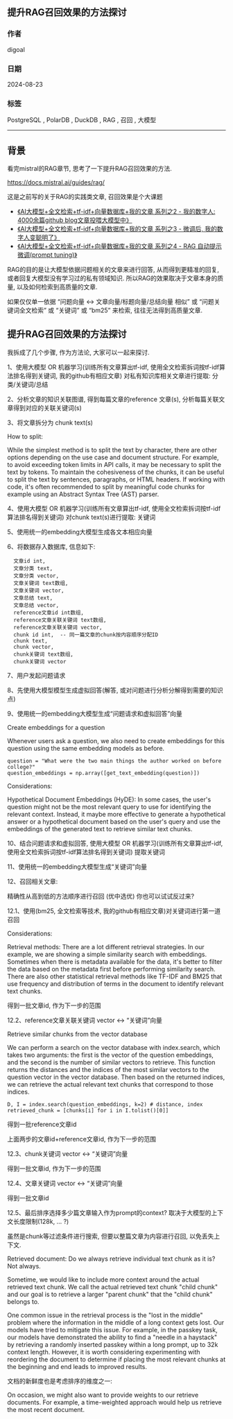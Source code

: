 ## 提升RAG召回效果的方法探讨    
                                                                        
### 作者                                            
digoal                                            
                                                   
### 日期                                                 
2024-08-23                                            
                                                
### 标签                                              
PostgreSQL , PolarDB , DuckDB , RAG , 召回 , 大模型          
                                                                       
----                                                
                                                              
## 背景    
看完mistral的RAG章节, 思考了一下提升RAG召回效果的方法.  
  
https://docs.mistral.ai/guides/rag/     
  
这是之前写的关于RAG的实践类文章, 召回效果是个大课题    
- [《AI大模型+全文检索+tf-idf+向量数据库+我的文章 系列之2 - 我的数字人: 4000余篇github blog文章投喂大模型中》](../202407/20240719_01.md)    
- [《AI大模型+全文检索+tf-idf+向量数据库+我的文章 系列之3 - 微调后, 我的数字人变聪明了》](../202407/20240722_01.md)    
- [《AI大模型+全文检索+tf-idf+向量数据库+我的文章 系列之4 - RAG 自动提示微调(prompt tuning)》](../202407/20240723_01.md)    
  
RAG的目的是让大模型依据问题相关的文章来进行回答, 从而得到更精准的回复, 或者回复大模型没有学习过的私有领域知识. 所以RAG的效果取决于文章本身的质量, 以及如何检索到高质量的文章.  
  
如果仅仅单一依据 “问题向量 <-> 文章向量/标题向量/总结向量 相似” 或 “问题关键词全文检索” 或 “关键词” 或 “bm25” 来检索, 往往无法得到高质量文章.    
  
## 提升RAG召回效果的方法探讨  
我拆成了几个步骤, 作为方法论, 大家可以一起来探讨.  
  
1、使用大模型 OR 机器学习(训练所有文章算出tf-idf, 使用全文检索拆词按tf-idf算法排名得到关键词, 我的github有相应文章) 对私有知识库相关文章进行提取: 分类/关键词/总结     
  
2、分析文章的知识关联图谱, 得到每篇文章的reference 文章(s), 分析每篇关联文章得到对应的关联关键词(s)      
  
3、将文章拆分为 chunk text(s)     
  
How to split:   
  
While the simplest method is to split the text by character, there are other options depending on the use case and document structure. For example, to avoid exceeding token limits in API calls, it may be necessary to split the text by tokens. To maintain the cohesiveness of the chunks, it can be useful to split the text by sentences, paragraphs, or HTML headers. If working with code, it's often recommended to split by meaningful code chunks for example using an Abstract Syntax Tree (AST) parser.  
  
4、使用大模型 OR 机器学习(训练所有文章算出tf-idf, 使用全文检索拆词按tf-idf算法排名得到关键词) 对chunk text(s)进行提取: 关键词    
  
5、使用统一的embedding大模型生成各文本相应向量     
  
6、将数据存入数据库, 信息如下:   
```  
  文章id int,   
  文章分类 text,   
  文章分类 vector,   
  文章关键词 text数组,   
  文章关键词 vector,   
  文章总结 text,   
  文章总结 vector,   
  reference文章id int数组,   
  reference文章关联关键词 text数组,   
  reference文章关联关键词 vector,   
  chunk id int,  -- 同一篇文章的chunk按内容顺序分配ID   
  chunk text,   
  chunk vector,     
  chunk关键词 text数组,   
  chunk关键词 vector    
```  
  
7、用户发起问题请求      
  
8、先使用大模型模型生成虚拟回答(解答, 或对问题进行分析分解得到需要的知识点)     
  
9、使用统一的embedding大模型生成“问题请求和虚拟回答”向量      
  
Create embeddings for a question  
  
Whenever users ask a question, we also need to create embeddings for this question using the same embedding models as before.  
```  
question = "What were the two main things the author worked on before college?"  
question_embeddings = np.array([get_text_embedding(question)])  
```  
  
Considerations:  
  
Hypothetical Document Embeddings (HyDE): In some cases, the user's question might not be the most relevant query to use for identifying the relevant context. Instead, it maybe more effective to generate a hypothetical answer or a hypothetical document based on the user's query and use the embeddings of the generated text to retrieve similar text chunks.  
  
10、结合问题请求和虚拟回答, 使用大模型 OR 机器学习(训练所有文章算出tf-idf, 使用全文检索拆词按tf-idf算法排名得到关键词) 提取关键词      
  
11、使用统一的embedding大模型生成“关键词”向量      
  
12、召回相关文章:    
  
精确性从高到低的方法顺序进行召回 (优中选优)  你也可以试试反过来?     
  
12\.1、使用(bm25, 全文检索等技术, 我的github有相应文章)对关键词进行第一道召回    
  
Considerations:  
  
Retrieval methods: There are a lot different retrieval strategies. In our example, we are showing a simple similarity search with embeddings. Sometimes when there is metadata available for the data, it's better to filter the data based on the metadata first before performing similarity search. There are also other statistical retrieval methods like TF-IDF and BM25 that use frequency and distribution of terms in the document to identify relevant text chunks.  
  
得到一批文章id, 作为下一步的范围   
  
12\.2、reference文章关联关键词 vector <-> “关键词”向量   
  
Retrieve similar chunks from the vector database  
  
We can perform a search on the vector database with index.search, which takes two arguments: the first is the vector of the question embeddings, and the second is the number of similar vectors to retrieve. This function returns the distances and the indices of the most similar vectors to the question vector in the vector database. Then based on the returned indices, we can retrieve the actual relevant text chunks that correspond to those indices.  
```  
D, I = index.search(question_embeddings, k=2) # distance, index  
retrieved_chunk = [chunks[i] for i in I.tolist()[0]]  
```  
  
得到一批reference文章id   
  
上面两步的文章id+reference文章id, 作为下一步的范围   
  
12\.3、chunk关键词 vector <-> “关键词”向量  
  
得到一批文章id, 作为下一步的范围    
  
12\.4、文章关键词 vector <-> “关键词”向量  
  
得到一批文章id    
  
12\.5、最后排序选择多少篇文章输入作为prompt的context?  取决于大模型的上下文长度限制(128k, ... ?)     
  
虽然是chunk等过滤条件进行搜索, 但要以整篇文章为内容进行召回, 以免丢失上下文.  
  
Retrieved document: Do we always retrieve individual text chunk as it is? Not always.   
  
Sometime, we would like to include more context around the actual retrieved text chunk. We call the actual retrieved text chunk "child chunk" and our goal is to retrieve a larger "parent chunk" that the "child chunk" belongs to.  
  
One common issue in the retrieval process is the "lost in the middle" problem where the information in the middle of a long context gets lost. Our models have tried to mitigate this issue. For example, in the passkey task, our models have demonstrated the ability to find a "needle in a haystack" by retrieving a randomly inserted passkey within a long prompt, up to 32k context length. However, it is worth considering experimenting with reordering the document to determine if placing the most relevant chunks at the beginning and end leads to improved results.  
  
文档的新鲜度也是考虑排序的维度之一:  
  
On occasion, we might also want to provide weights to our retrieve documents. For example, a time-weighted approach would help us retrieve the most recent document.  
  
  
